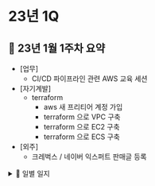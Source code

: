 # 23년 1Q

## 📌 23년 1월 1주차 요약
- [업무] 
	- CI/CD 파이프라인 관련 AWS 교육 세션
- [자기계발]
	- terraform
		- aws 새 프리티어 계정 가입
		- terraform 으로 VPC 구축
		- terraform 으로 EC2 구축
		- terraform 으로 ECS 구축
- [외주] 
	- 크레벅스 / 네이버 익스퍼트 판매글 등록

<details>
<summary>📌 일별 일지</summary>
<div markdown="1">

### 230102 (월)
- [업무]
	- [x] 15 - 17 Nucube Phase3 6주차
- [자기계발]
	- [x] 크레벅스 재능 등록
	- [x] 네이버 익스퍼트 등록

### 230104 (수)
- [자기계발]
	- [x] 23-2 외주. 
	- [x] [Spring] 메시지 코드 부분 정리
### 230105 (목)
- [업무]
	- CNS 아키텍처 (개발) 주간보고
	- 로드러너 인수인계
- [IT 공부]
	- aws/ 구글 플러스 이메일 계정 생성


### 230106 (금)
- [Iac]
	- terraform/키페어 생성 실습

### 230106 (금)
</div>
</details>